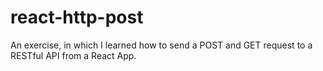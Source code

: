 # react-http-post
An exercise, in which I learned how to send a POST and GET request to a RESTful API from a React App. 
